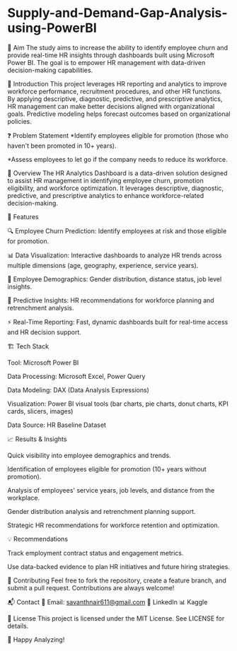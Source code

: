# Supply-and-Demand-Gap-Analysis-using-PowerBI
📌 Aim
The study aims to increase the ability to identify employee churn and provide real-time HR insights through dashboards built using Microsoft Power BI. The goal is to empower HR management with data-driven decision-making capabilities.

📖 Introduction
This project leverages HR reporting and analytics to improve workforce performance, recruitment procedures, and other HR functions.
By applying descriptive, diagnostic, predictive, and prescriptive analytics, HR management can make better decisions aligned with organizational goals.
Predictive modeling helps forecast outcomes based on organizational policies.

❓ Problem Statement
*Identify employees eligible for promotion (those who haven't been promoted in 10+ years).

*Assess employees to let go if the company needs to reduce its workforce.

📌 Overview
The HR Analytics Dashboard is a data-driven solution designed to assist HR management in identifying employee churn, promotion eligibility, and workforce optimization.
It leverages descriptive, diagnostic, predictive, and prescriptive analytics to enhance workforce-related decision-making.

🚀 Features

🔍 Employee Churn Prediction: Identify employees at risk and those eligible for promotion.

📊 Data Visualization: Interactive dashboards to analyze HR trends across multiple dimensions (age, geography, experience, service years).

📍 Employee Demographics: Gender distribution, distance status, job level insights.

🧠 Predictive Insights: HR recommendations for workforce planning and retrenchment analysis.

⚡ Real-Time Reporting: Fast, dynamic dashboards built for real-time access and HR decision support.

🏗️ Tech Stack

Tool: Microsoft Power BI

Data Processing: Microsoft Excel, Power Query

Data Modeling: DAX (Data Analysis Expressions)

Visualization: Power BI visual tools (bar charts, pie charts, donut charts, KPI cards, slicers, images)

Data Source: HR Baseline Dataset


📈 Results & Insights

Quick visibility into employee demographics and trends.

Identification of employees eligible for promotion (10+ years without promotion).

Analysis of employees' service years, job levels, and distance from the workplace.

Gender distribution analysis and retrenchment planning support.

Strategic HR recommendations for workforce retention and optimization.

💡 Recommendations

Track employment contract status and engagement metrics.

Use data-backed evidence to plan HR initiatives and future hiring strategies.

🤝 Contributing Feel free to fork the repository, create a feature branch, and submit a pull request. Contributions are always welcome!

📬 Contact 📧 Email: savanthnair611@gmail.com
🔗 LinkedIn
📊 Kaggle

📜 License This project is licensed under the MIT License. See LICENSE for details.

🚀 Happy Analyzing!
